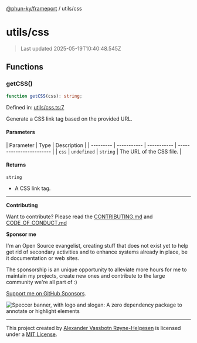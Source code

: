 [@phun-ky/frameport](../README.md) / utils/css

# utils/css

> Last updated 2025-05-19T10:40:48.545Z

## Functions

### getCSS()

```ts
function getCSS(css): string;
```

Defined in: [utils/css.ts:7](https://github.com/phun-ky/frameport/blob/main/src/utils/css.ts#L7)

Generate a CSS link tag based on the provided URL.

#### Parameters

| Parameter | Type        | Description |
| --------- | ----------- | ----------- | ------------------------ |
| `css`     | `undefined` | `string`    | The URL of the CSS file. |

#### Returns

`string`

- A CSS link tag.

---

**Contributing**

Want to contribute? Please read the [CONTRIBUTING.md](https://github.com/phun-ky/frameport/blob/main/CONTRIBUTING.md) and [CODE_OF_CONDUCT.md](https://github.com/phun-ky/frameport/blob/main/CODE_OF_CONDUCT.md)

**Sponsor me**

I'm an Open Source evangelist, creating stuff that does not exist yet to help get rid of secondary activities and to enhance systems already in place, be it documentation or web sites.

The sponsorship is an unique opportunity to alleviate more hours for me to maintain my projects, create new ones and contribute to the large community we're all part of :)

[Support me on GitHub Sponsors](https://github.com/sponsors/phun-ky).

![Speccer banner, with logo and slogan: A zero dependency package to annotate or highlight elements](https://github.com/phun-ky/frameport/blob/main/public/frameport-banner.png?raw=true)

---

This project created by [Alexander Vassbotn Røyne-Helgesen](http://phun-ky.net) is licensed under a [MIT License](https://choosealicense.com/licenses/mit/).
